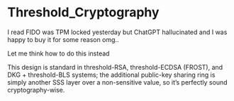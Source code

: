 # Threshold_Cryptography

I read FIDO was TPM locked yesterday but ChatGPT hallucinated and I was happy to buy it for some reason omg.. 

Let me think how to do this instead

This design is standard in threshold-RSA, threshold-ECDSA (FROST), and DKG + threshold-BLS systems; the additional public-key sharing ring is simply another SSS layer over a non-sensitive value, so it’s perfectly sound cryptography-wise.







